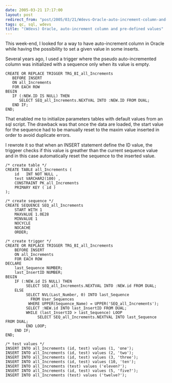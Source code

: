 ```yaml
---
date: 2005-03-21 17:17:00
layout: post
redirect_from: "post/2005/03/21/Wdevs-Oracle-auto-increment-column-and-pre-defined-values"
tags: qc, sql, wdevs
title: "(Wdevs) Oracle, auto-increment column and pre-defined values"
---
```


This week-end, I looked for a way to have auto-increment column in Oracle
while having the possibility to set a given value in some inserts.

Several years ago, I used a trigger where the pseudo auto-incremented column
was initialized with a sequence only when its value is empty.

```
CREATE OR REPLACE TRIGGER TRG_BI_all_Increments
   BEFORE INSERT
   ON all_Increments
   FOR EACH ROW
BEGIN
   IF (:NEW.ID IS NULL) THEN
      SELECT SEQ_all_Increments.NEXTVAL INTO :NEW.ID FROM DUAL;
   END IF;
END;
```

That enabled me to initialize parameters tables with default values from an
sql script. The drawback was that once the data are loaded, the start value for
the sequence had to be manually reset to the maxim value inserted in order to
avoid duplicate errors.

I rewrote it so that when an INSERT statement define the ID value, the
triggeer checks if this value is greather than the current sequence value and
in this case automatically reset the sequence to the inserted value.

```
/* create table */
CREATE TABLE all_Increments (
    id   INT NOT NULL ,
    test VARCHAR2(100) ,
    CONSTRAINT PK_all_Increments
    PRIMARY KEY ( id )
);

/* create sequence */
CREATE SEQUENCE SEQ_all_Increments
    START WITH 1
    MAXVALUE 1.0E28
    MINVALUE 1
    NOCYCLE
    NOCACHE
    ORDER;

/* create trigger */
CREATE OR REPLACE TRIGGER TRG_BI_all_Increments
    BEFORE INSERT
    ON all_Increments
    FOR EACH ROW
DECLARE
    last_Sequence NUMBER;
    last_InsertID NUMBER;
BEGIN
    IF (:NEW.id IS NULL) THEN
         SELECT SEQ_all_Increments.NEXTVAL INTO :NEW.id FROM DUAL;
    ELSE
         SELECT NVL(Last_Number, 0) INTO last_Sequence
           FROM User_Sequences
          WHERE UPPER(Sequence_Name) = UPPER('SEQ_all_Increments');
         SELECT :NEW.id INTO last_InsertID FROM DUAL;
         WHILE (last_InsertID > last_Sequence) LOOP
              SELECT SEQ_all_Increments.NEXTVAL INTO last_Sequence FROM DUAL;
         END LOOP;
    END IF;
END;

/* test values */
INSERT INTO all_Increments (id, test) values (1, 'one');
INSERT INTO all_Increments (id, test) values (2, 'two');
INSERT INTO all_Increments (id, test) values (3, 'three');
INSERT INTO all_Increments (id, test) values (10, 'ten');
INSERT INTO all_Increments (test) values ('eleven?');
INSERT INTO all_Increments (id, test) values (5, 'five?');
INSERT INTO all_Increments (test) values ('twelve?');
```
